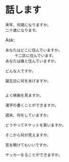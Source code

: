 # 話します

    来年、何歳になりますか。
    二十歳になります。


Ask:

    あなたはどこに住んでいますか。
        十二区に住んでいます。
    あなたは誰と住んでいますか。

    どんな人ですか。

    誕生日に何をあげますか。


    よく映画を見ますか。

    漢字の書くことができますか。

    週末、何をしていますか。

    どうやってチケットを買いますか。

    そこから何が見えますか。

    窓を開けてもいいですか。

    サッカーをることができますか。

    